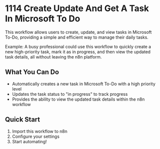 # 1114 Create Update And Get A Task In Microsoft To Do

This workflow allows users to create, update, and view tasks in Microsoft To-Do, providing a simple and efficient way to manage their daily tasks.

Example: A busy professional could use this workflow to quickly create a new high-priority task, mark it as in progress, and then view the updated task details, all without leaving the n8n platform.

## What You Can Do
- Automatically creates a new task in Microsoft To-Do with a high priority level
- Updates the task status to "in progress" to track progress
- Provides the ability to view the updated task details within the n8n workflow

## Quick Start
1. Import this workflow to n8n
2. Configure your settings
3. Start automating!

